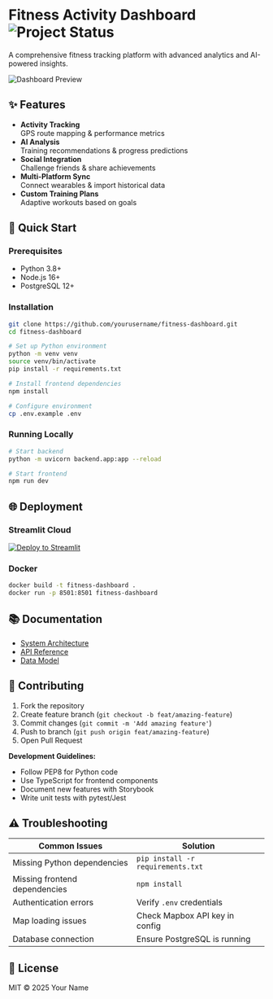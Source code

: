 # Fitness Activity Dashboard ![Project Status](https://img.shields.io/badge/status-active-brightgreen)

A comprehensive fitness tracking platform with advanced analytics and AI-powered insights.

![Dashboard Preview](public/placeholder.jpg)

## ✨ Features

- **Activity Tracking**  
  GPS route mapping & performance metrics
- **AI Analysis**  
  Training recommendations & progress predictions
- **Social Integration**  
  Challenge friends & share achievements
- **Multi-Platform Sync**  
  Connect wearables & import historical data
- **Custom Training Plans**  
  Adaptive workouts based on goals

## 🚀 Quick Start

### Prerequisites
- Python 3.8+
- Node.js 16+
- PostgreSQL 12+

### Installation
```bash
git clone https://github.com/yourusername/fitness-dashboard.git
cd fitness-dashboard

# Set up Python environment
python -m venv venv
source venv/bin/activate
pip install -r requirements.txt

# Install frontend dependencies
npm install

# Configure environment
cp .env.example .env
```

### Running Locally
```bash
# Start backend
python -m uvicorn backend.app:app --reload

# Start frontend
npm run dev
```

## 🌐 Deployment

### Streamlit Cloud
[![Deploy to Streamlit](https://static.streamlit.io/badges/streamlit_badge_black_white.svg)](https://share.streamlit.io/yourusername/fitness-dashboard/main/streamlit_app.py)

### Docker
```bash
docker build -t fitness-dashboard .
docker run -p 8501:8501 fitness-dashboard
```

## 📚 Documentation

- [System Architecture](docs/system_architecture.md)
- [API Reference](docs/api.md)
- [Data Model](docs/data_model.md)

## 🤝 Contributing

1. Fork the repository
2. Create feature branch (`git checkout -b feat/amazing-feature`)
3. Commit changes (`git commit -m 'Add amazing feature'`)
4. Push to branch (`git push origin feat/amazing-feature`)
5. Open Pull Request

**Development Guidelines:**
- Follow PEP8 for Python code
- Use TypeScript for frontend components
- Document new features with Storybook
- Write unit tests with pytest/Jest

## ⚠️ Troubleshooting

Common Issues | Solution
-------------|---------
Missing Python dependencies | `pip install -r requirements.txt`  
Missing frontend dependencies | `npm install`
Authentication errors | Verify `.env` credentials
Map loading issues | Check Mapbox API key in config
Database connection | Ensure PostgreSQL is running

## 📄 License
MIT © 2025 Your Name
